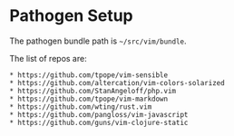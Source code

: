 # Pathogen Setup

The pathogen bundle path is `~/src/vim/bundle`.

The list of repos are:

	* https://github.com/tpope/vim-sensible
	* https://github.com/altercation/vim-colors-solarized
	* https://github.com/StanAngeloff/php.vim
	* https://github.com/tpope/vim-markdown
	* https://github.com/wting/rust.vim
	* https://github.com/pangloss/vim-javascript
	* https://github.com/guns/vim-clojure-static
